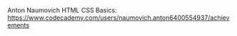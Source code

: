 Anton Naumovich
HTML CSS Basics: https://www.codecademy.com/users/naumovich.anton6400554937/achievements